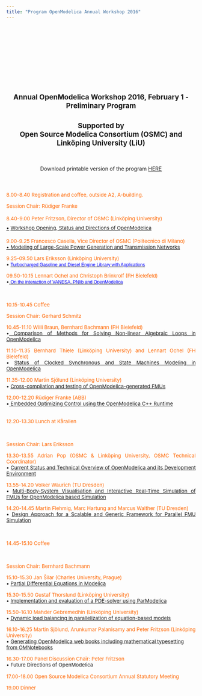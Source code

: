 ```yaml
---
title: "Program OpenModelica Annual Workshop 2016"
---
```

<h2 style="text-align: center;">&nbsp;</h2>
<h2 style="text-align: center;">&nbsp;</h2>
<h2 style="text-align: center;">&nbsp;</h2>
<h2 style="text-align: center;"><span style="font-size: 14pt;">Annual OpenModelica Workshop 2016, February 1 - Preliminary Program</span></h2>
<h2 style="text-align: center;"><span style="font-size: 14pt;">Supported by</span><br /><span style="font-size: 14pt;">Open Source Modelica Consortium (OSMC) and Linköping University (LiU)</span></h2>
<p>&nbsp;</p>
<p style="text-align: center;">Download printable version of the program <a href="images/docs/openmodelica2016/OpenModelicaWorkshop2016.pdf">HERE</a></p>
<p style="text-align: center;"><span style="color: #ff6600; line-height: 1.8;">&nbsp;</span></p>
<p style="text-align: justify;"><span style="font-size: 10pt; color: #ff6600;">8.00-8.40 Registration and coffee, outside A2, A-building.</span></p>
<p style="text-align: justify;"><span style="font-size: 10pt; color: #ff6600;">Session Chair: Rüdiger Franke</span></p>
<div style="text-align: justify;"><span style="color: #ff6600; font-size: 10pt;"><span style="font-size: 10pt; line-height: 1.8;">8.40-9.00 Peter Fritzson, Director of OSMC (Linköping University)</span></span></div>
<div style="text-align: justify;"><span style="font-size: 10pt;"><a href="http://www.openmodelica.org/images/docs/openmodelica2015/OpenModelica2015-talk01-Peter-FritzsonOpenModelica-Workshop-Opening%20v1.pdf"></a><a href="http://www.openmodelica.org/images/docs/openmodelica2015/OpenModelica2015-talk02-Franke_Optimization.pdf" style="font-size: 13.3333px; line-height: 24px; text-align: justify;">•</a><span style="font-size: 10pt; line-height: 1.8;">&nbsp;</span><span style="font-size: 10pt; line-height: 1.8; color: #000000;"><a href="images/M_images/OpenModelicaWorkshop-2016/OpenModelica2016-talk01-Peter-FritzsonOpenModelica-Workshop-Opening%20v2.pdf">Workshop Opening, Status and Directions of OpenModelica</a>&nbsp;</span></span></div>
<p style="text-align: justify;"><span style="color: #ff6600; font-size: 10pt;">9.00-9.25 Francesco Casella, Vice Director of OSMC (Politecnico di Milano)</span><br /><span style="font-size: 10pt;"><a href="http://www.openmodelica.org/images/docs/openmodelica2015/OpenModelica2015-talk02-Franke_Optimization.pdf">• </a><a href="images/M_images/OpenModelicaWorkshop-2016/OpenModelica2016-talk02-Francesco-%20Modeling%20of%20Large-Scale%20Power.pdf">Modeling of Large-Scale Power Generation and Transmission Networks</a></span></p>
<p style="text-align: justify;"><span style="font-size: 10pt; color: #ff6600;">9.25-09.50&nbsp;Lars Eriksson (Linköping University)</span><br /><span style="font-size: 10pt;">•&nbsp;<a href="images/M_images/OpenModelicaWorkshop-2016/OpenModelica2016-talk03-LarsEriksson-Turbocharged%20Gasoline%20and%20Diesel%20Engine%20.pdf"><span style="color: #0000ff;"><span style="font-size: 9pt; font-family: Verdana, sans-serif; color: #0000ff;">Turbocharged Gasoline and Diesel Engine Library with Applications</span></span></a></span></p>
<p style="text-align: justify;"><span style="font-size: 10pt; color: #ff6600;">09.50-10.15&nbsp;Lennart Ochel and Christoph Brinkrolf (FH Bielefeld)</span><br /><span style="font-size: 10pt;">•<span style="color: #0000ff;"><a href="http://www.modprod.liu.se/filarkiv/1.672868/OpenModelica2016-talk04-LennartOchel-OntheinteractionofVANESA.pdf"> </a><a href="images/M_images/OpenModelicaWorkshop-2016/OpenModelica2016-talk04-Lennart%20Ochel-On%20the%20interaction%20of%20VANESA.pdf"><span style="color: #0000ff;"><span style="font-size: 9pt; font-family: Verdana, sans-serif; color: #000000;"><span style="color: #0000ff;">On the interaction of VANESA, PNlib and OpenModelica</span></span></span></a></span></span></p>
<p style="text-align: justify;">&nbsp;</p>
<p style="text-align: justify;"><span style="font-size: 10pt; color: #ff6600;">10.15-10.45 Coffee</span></p>
<p style="text-align: justify;"><span style="font-size: 10pt; color: #ff6600;">Session Chair:&nbsp;Gerhard Schmitz</span></p>
<p style="text-align: justify;"><span style="font-size: 10pt; color: #ff6600;">10.45-11.10&nbsp;Willi Braun, Bernhard Bachmann (FH Bielefeld)</span><br /><span style="font-size: 10pt;">•<a href="images/M_images/OpenModelicaWorkshop-2016/OpenModelica2016-talk05-WilliBraun-Comparison%20of%20Methods%20for%20Solving%20Non-linear%20Algebraic%20Loops%20.pdf"> Comparison of Methods for Solving Non-linear Algebraic Loops in OpenModelica</a></span></p>
<p style="text-align: justify;"><span style="font-size: 10pt; color: #ff6600;">11.10-11.35&nbsp;Bernhard Thiele (Linköping University) and Lennart Ochel (FH Bielefeld)</span><br /><span style="font-size: 10pt;">• <a href="images/M_images/OpenModelicaWorkshop-2016/OpenModelica2016-talk06-Bernhard%20Thiele-Status%20of%20Clocked%20Synchronous.pdf">Status of Clocked Synchronous and State Machines Modeling in OpenModelica</a></span></p>
<p style="text-align: justify;"><span style="font-size: 10pt; color: #ff6600;">11.35-12.00&nbsp;Martin Sjölund (Linköping University)</span><br /><span style="font-size: 10pt;">• <a href="images/M_images/OpenModelicaWorkshop-2016/OpenModelica2016-talk07-Martin%20Sjölund-Cross-Compilation%20and%20testing.pdf">Cross-compilation and testing of OpenModelica-generated FMUs</a></span>&nbsp;&nbsp;</p>
<div><span style="font-size: 10pt; color: #ff6600;">12.00-12.20&nbsp;Rüdiger Franke (ABB)</span></div>
<div><span style="font-size: 10pt;">•<a href="images/M_images/OpenModelicaWorkshop-2016/OpenModelica2016-talk08-RudigerFranke-Embedded%20Optimizing%20Control%20.pdf">&nbsp;Embedded Optimizing Control using the OpenModelica C++ Runtime</a><br /></span></div>
<div>&nbsp;</div>
<p style="text-align: justify;"><span style="font-size: 10pt; color: #ff6600;">12.20-13.30 Lunch at Kårallen</span></p>
<p style="text-align: justify;"><span style="font-size: 10pt; color: #ff6600;"></span>&nbsp;</p>
<p style="text-align: justify;"><span style="font-size: 10pt; color: #ff6600;">Session Chair:&nbsp;Lars Eriksson</span></p>
<p style="text-align: justify;"><span style="font-size: 10pt; color: #ff6600;">13.30-13.55 Adrian Pop (OSMC &amp; Linköping University, OSMC Technical Coordinator)</span><br /><span style="font-size: 10pt;">• <a href="images/M_images/OpenModelicaWorkshop-2016/OpenModelica2016-talk09-AdrianPop-Current%20Status%20and%20Technical%20Overview%20.pdf">Current Status and Technical Overview of OpenModelica and its Development Environment</a></span></p>
<p style="text-align: justify;"><span style="font-size: 10pt; color: #ff6600;">13.55-14.20&nbsp;Volker Waurich (TU Dresden)</span><br /><span style="font-size: 10pt;">• <a href="images/M_images/OpenModelicaWorkshop-2016/OpenModelica2016-talk10-VolkerWaurich-Multi-Body-System%20Visualisation.pdf">Multi-Body-System Visualisation and Interactive Real-Time Simulation of FMUs for OpenModelica based Simulation</a></span></p>
<p style="text-align: justify;"><span style="font-size: 10pt; color: #ff6600;">14.20-14.45&nbsp;Martin Flehmig, Marc Hartung and Marcus Walther (TU Dresden)</span><br /><span style="font-size: 10pt;">• <a href="images/M_images/OpenModelicaWorkshop-2016/OpenModelica2016-talk11-Martinflehmig-Design%20Approach%20for%20a%20Scalable.pdf">Design Approach for a Scalable and Generic Framework for Parallel FMU Simulation</a></span></p>
<p>&nbsp;</p>
<p><span style="font-size: 10pt; color: #ff6600;">14.45-15.10 Coffee</span></p>
<p>&nbsp;</p>
<p><span style="font-size: 10pt; color: #ff6600;">Session Chair:&nbsp;Bernhard Bachmann</span></p>
<p><span style="font-size: 10pt; color: #ff6600;">15.10-15.30&nbsp;Jan Šilar (Charles University, Prague)</span><br /><span style="font-size: 10pt;">• <a href="images/M_images/OpenModelicaWorkshop-2016/OpenModelica2016-talk12-JanSilar-Partial%20Differential%20Equations%20in%20Modelica.pdf">Partial Differential Equations in Modelica</a></span></p>
<p><span style="font-size: 10pt; color: #ff6600;">15.30-15.50&nbsp;Gustaf Thorslund (Linköping University)</span><br /><span style="font-size: 10pt;">• <a href="images/docs/openmodelica2015/OpenModelica2015-talk12%20Initialization_Ochel.pdf"></a><a href="images/M_images/OpenModelicaWorkshop-2016/OpenModelica2016-talk13-Gustaf_Thorslund-Implementation%20and%20evaluation%20PDE%20ParModelica.pdf">Implementation and evaluation of a PDE-solver using ParModelica</a><br /></span></p>
<p><span style="font-size: 10pt; color: #ff6600;">15.50-16.10&nbsp;Mahder Gebremedhin (Linköping University)</span><br /><span style="font-size: 10pt;">•&nbsp;<a href="images/M_images/OpenModelicaWorkshop-2016/OpenModelica2016-talk14-MahderGebremedhin-Dynamic%20load%20balancing%20.pdf">Dynamic load balancing in parallelization of equation-based models</a></span></p>
<p><span style="font-size: 10pt; color: #ff6600;">16.10-16.25&nbsp;Martin Sjölund, Arunkumar Palanisamy and Peter Fritzson (Linköping University)</span><br /><span style="font-size: 10pt;">• <a href="images/M_images/OpenModelicaWorkshop-2016/OpenModelica2016-talk15-Arunkumar-Generating%20OpenModelica%20Webbook.pdf">Generating OpenModelica web books including mathematical typesetting from OMNotebooks</a></span></p>
<p><span style="font-size: 10pt; color: #ff6600;">16.30-17.00 Panel Discussion Chair: Peter Fritzson</span><br /><span style="font-size: 10pt;">• Future Directions of OpenModelica</span></p>
<p><span style="font-size: 10pt; color: #ff6600;">17.00-18.00 Open Source Modelica Consortium Annual Statutory Meeting</span>&nbsp;</p>
<p><span style="font-size: 10pt; color: #ff6600;">19.00 Dinner</span></p>
<p>&nbsp;</p>
